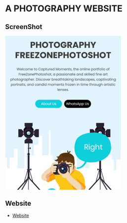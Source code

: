 # A PHOTOGRAPHY WEBSITE



## ScreenShot

<img src="images/screenshot/one.png" height="500em" />&nbsp;

## Website
* [Website](https://conveypride.github.io)